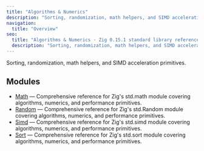 ```yaml
---
title: "Algorithms & Numerics"
description: "Sorting, randomization, math helpers, and SIMD acceleration primitives."
navigation:
  title: "Overview"
seo:
  title: "Algorithms & Numerics · Zig 0.15.1 standard library reference"
  description: "Sorting, randomization, math helpers, and SIMD acceleration primitives."
---
```


Sorting, randomization, math helpers, and SIMD acceleration primitives.

## Modules

- [Math](./math) — Comprehensive reference for Zig's std.math module covering algorithms, numerics, and performance primitives.
- [Random](./random) — Comprehensive reference for Zig's std.Random module covering algorithms, numerics, and performance primitives.
- [Simd](./simd) — Comprehensive reference for Zig's std.simd module covering algorithms, numerics, and performance primitives.
- [Sort](./sort) — Comprehensive reference for Zig's std.sort module covering algorithms, numerics, and performance primitives.
